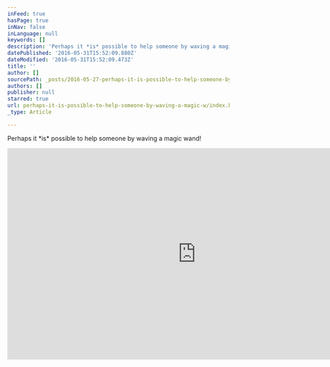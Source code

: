 ```yaml
---
inFeed: true
hasPage: true
inNav: false
inLanguage: null
keywords: []
description: 'Perhaps it *is* possible to help someone by waving a magic wand!'
datePublished: '2016-05-31T15:52:09.880Z'
dateModified: '2016-05-31T15:52:09.473Z'
title: ''
author: []
sourcePath: _posts/2016-05-27-perhaps-it-is-possible-to-help-someone-by-waving-a-magic-w.md
authors: []
publisher: null
starred: true
url: perhaps-it-is-possible-to-help-someone-by-waving-a-magic-w/index.html
_type: Article

---
```

Perhaps it \*is\* possible to help someone by waving a magic wand!

<iframe width="854" height="480" src="https://www.youtube.com/embed/UgUm1_bDCOk" frameborder="0" allowfullscreen="" style=""></iframe>